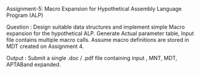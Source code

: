 Assignment-5: Macro Expansion for Hypothetical Assembly Language Program (ALP)

Question :
Design suitable data structures and implement simple Macro expansion for
the hypothetical ALP. Generate Actual parameter table, Input file contains
multiple macro calls. Assume macro definitions are stored in
MDT created on Assignment 4.

Output : Submit a single .doc / .pdf file containing input , MNT, MDT, APTABand expanded.
